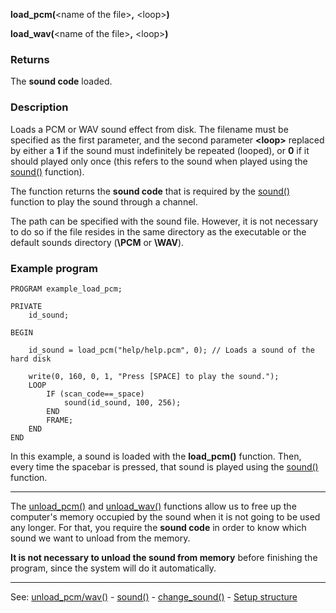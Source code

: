 **load_pcm(**&lt;name of the file&gt;**,** &lt;loop&gt;**)**

**load_wav(**&lt;name of the file&gt;**,** &lt;loop&gt;**)**

### Returns

The **sound code** loaded.

### Description

Loads a PCM or WAV sound effect from disk. The filename must be specified as the first
parameter, and the second parameter **&lt;loop&gt;** replaced by either a **1** if the sound must
indefinitely be repeated (looped), or **0** if it should played only once (this 
refers to the sound when played using the [sound()](sound().md) function).

The function returns the **sound code** that is required by the [sound()](sound().md) function to
play the sound through a channel.

The path can be specified with the sound file. However, it is not necessary to do so if the
file resides in the same directory as the executable or the default sounds directory (**\PCM** or **\WAV**).

### Example program
```
PROGRAM example_load_pcm;

PRIVATE
    id_sound;

BEGIN

    id_sound = load_pcm("help/help.pcm", 0); // Loads a sound of the hard disk

    write(0, 160, 0, 1, "Press [SPACE] to play the sound.");
    LOOP
        IF (scan_code==_space)
            sound(id_sound, 100, 256);
        END
        FRAME;
    END
END
```


In this example, a sound is loaded with the **load_pcm()** function. Then,
every time the spacebar is pressed, that sound is played using the [sound()](sound().md)
function.

---------------------------------------


The [unload_pcm()](unload_pcm()_forward_slash_unload_wav().md) and [unload_wav()](unload_pcm()_forward_slash_unload_wav().md) functions allow us to free up the computer's
memory occupied by the sound when it is not going to be used any longer. For that, you require
the **sound code** in order to know which sound we want to unload from the memory.

**It is not necessary to unload the sound from memory** before finishing the program,
since the system will do it automatically.

---------------------------------------
See: [unload_pcm/wav()](unload_pcm()_forward_slash_unload_wav().md) - [sound()](sound().md) - [change_sound()](change_sound().md) - [Setup structure](global_struct_setup.md)

